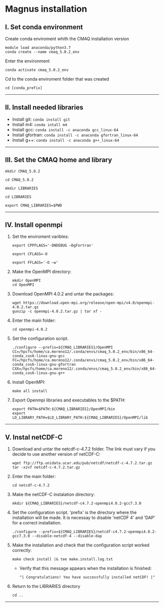 # Magnus installation
## I. Set conda environment

Create conda enviroment whith the CMAQ installation version
```
module load anaconda/python3.7
conda create --name cmaq_5.0.2_env
```
Enter the environment
```
conda activate cmaq_5.0.2_env
```
Cd to the conda enviroment folder that was created
```
cd [conda_prefix]
```
---
## II. Install needed libraries

- Install git: `conda install git`
- Install m4: `conda intall m4`
- Install gcc: `conda install -c anaconda gcc_linux-64`
- Install gfortran: `conda install -c anaconda gfortran_linux-64`
- Install g++: `conda install -c anaconda g++_linux-64`
---
## III. Set the CMAQ home and library
```
mkdir CMAQ_5.0.2

cd CMAQ_5.0.2

mkdir LIBRARIES

cd LIBRARIES

export CMAQ_LIBRARIES=$PWD
```
---
## IV. Install openmpi
1. Set the enviroment varibles:
    ```
    export CPPFLAGS='-DNDEBUG –DgFortran'

    export CFLAGS=-O

    export FFLAGS='-O –w'
    ```
1. Make the OpenMPI directory:
    ```
    mkdir OpenMPI
    cd OpenMPI
    ```
2. Download OpenMPI 4.0.2 and untar the packages:
    ```
    wget https://download.open-mpi.org/release/open-mpi/v4.0/openmpi-4.0.2.tar.gz
    gunzip -c openmpi-4.0.2.tar.gz | tar xf -
    ```
3. Enter the main folder:
    ```
    cd openmpi-4.0.2
    ```
6. Set the configuration script.
    ```
    ./configure --prefix=${CMAQ_LIBRARIES}/OpenMPI CC=/hpcfs/home/ca.moreno12/.conda/envs/cmaq_5.0.2_env/bin/x86_64-conda_cos6-linux-gnu-gcc FC=/hpcfs/home/ca.moreno12/.conda/envs/cmaq_5.0.2_env/bin/x86_64-conda_cos6-linux-gnu-gfortran CXX=/hpcfs/home/ca.moreno12/.conda/envs/cmaq_5.0.2_env/bin/x86_64-conda_cos6-linux-gnu-g++
    ```
7. Install OpenMPI:
    ```
    make all install
    ```
4. Export Openmpi libraries and executables to the $PATH:
    ```
    export PATH=$PATH:${CMAQ_LIBRARIES}/OpenMPI/bin
    export LD_LIBRARY_PATH=$LD_LIBRARY_PATH:${CMAQ_LIBRARIES}/OpenMPI/lib
    ```
---
## V. Instal netCDF-C
1. Download and untar the netcdf-c-4.7.2 folder. The link must vary if you decide to use another version of netCDF-C:
    ```
    wget ftp://ftp.unidata.ucar.edu/pub/netcdf/netcdf-c-4.7.2.tar.gz
    tar -xzvf netcdf-c-4.7.2.tar.gz
    ```
2. Enter the main folder:
    ```
    cd netcdf-c-4.7.2
    ```
3. Make the netCDF-C instalation directory:
    ```
    mkdir ${CMAQ_LIBRARIES}/netcdf-c4.7.2-openmpi4.0.2-gcc7.3.0
    ```
4. Set the configuration script. 'prefix' is the directory where the installation will be made. It is necessay to disable 'netCDF 4' and 'DAP' for a correct installation.
    ```
    ./configure --prefix=${CMAQ_LIBRARIES}/netcdf-c4.7.2-openmpi4.0.2-gcc7.3.0 --disable-netcdf-4 --disable-dap
    ```
5. Make the installation and check that the configuration script worked correctly:
    ```
    make check install |& tee make.install.log.txt 
    ```
    - Verify that this message appears when the installation is finished:
        ```
        "| Congratulations! You have successfully installed netCDF! |"
        ```
6. Return to the LIBRARIES directory
    ```
    cd ..
    ```
---